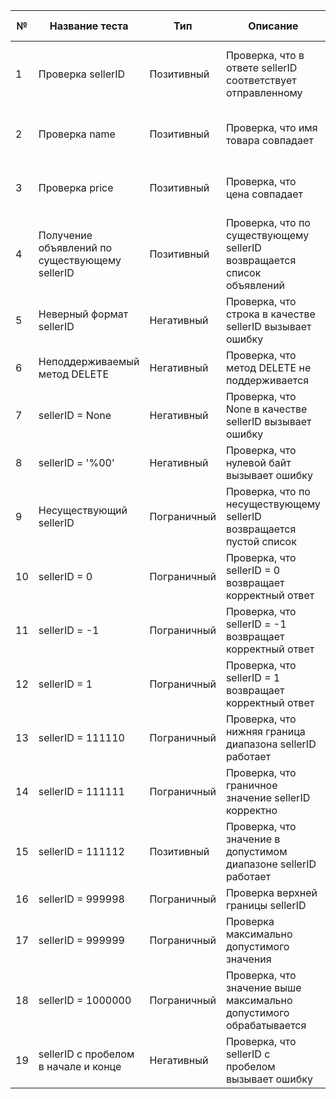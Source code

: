 | №  | Название теста                                 | Тип         | Описание                                                               | Входные данные                  | Ожидаемый результат                    | Фактический результат                         | Примечания                              |   |
|----|------------------------------------------------|-------------|------------------------------------------------------------------------|---------------------------------|----------------------------------------|-----------------------------------------------|-----------------------------------------|---|
| 1  | Проверка sellerID                              | Позитивный  | Проверка, что в ответе sellerID соответствует отправленному            | sellerID: 789472                | stats[0]['sellerID'] == 789472         | stats[0]['sellerID'] != 789472                | Вывод sellerID, который равен price *2  |   |
| 2  | Проверка name                                  | Позитивный  | Проверка, что имя товара совпадает                                     | name: 'Тестовый ноутбук'        | stats[0]['name'] == 'Тестовый ноутбук' | Имя товара совпадает с полученным результатом | Нормальное поведение                    |   |
| 3  | Проверка price                                 | Позитивный  | Проверка, что цена совпадает                                           | price: 10000                    | stats[0]['price'] == 10000             | stats[0]['price'] != 10000                    | Вывод price, который равен sellerID     |   |
| 4  | Получение объявлений по существующему sellerID | Позитивный  | Проверка, что по существующему sellerID возвращается список объявлений | sellerID: 789361                | status_code == 200 и список не пустой  | Список получен                                | Нормальное поведение                    |   |
| 5  | Неверный формат sellerID                       | Негативный  | Проверка, что строка в качестве sellerID вызывает ошибку               | sellerID: 'wrong_sellerID'      | status_code == 400                     | status_code == 400                            | Нормальное поведение                    |   |
| 6  | Неподдерживаемый метод DELETE                  | Негативный  | Проверка, что метод DELETE не поддерживается                           | sellerID: 55535335              | status_code == 405                     | status_code == 405                            | Нормальное поведение                    |   |
| 7  | sellerID = None                                | Негативный  | Проверка, что None в качестве sellerID вызывает ошибку                 | sellerID: None                  | status_code == 400                     | status_code == 400                            | Нормальное поведение                    |   |
| 8  | sellerID = '%00'                               | Негативный  | Проверка, что нулевой байт вызывает ошибку                             | sellerID: '%00'                 | status_code == 400                     | status_code == 400                            | Нормальное поведение                    |   |
| 9  | Несуществующий sellerID                        | Пограничный | Проверка, что по несуществующему sellerID возвращается пустой список   | sellerID: 312783                | status_code == 200 и пустой список     | Пустой список                                 | Нормальное поведение                    |   |
| 10 | sellerID = 0                                   | Пограничный | Проверка, что sellerID = 0 возвращает корректный ответ                 | sellerID: 0                     | status_code == 200                     | status_code == 200                            | Нормальное поведение                    |   |
| 11 | sellerID = -1                                  | Пограничный | Проверка, что sellerID = -1 возвращает корректный ответ                | sellerID: -1                    | status_code == 200                     | status_code == 200                            | Нормальное поведение                    |   |
| 12 | sellerID = 1                                   | Пограничный | Проверка, что sellerID = 1 возвращает корректный ответ                 | sellerID: 1                     | status_code == 200                     | status_code == 200                            | Нормальное поведение                    |   |
| 13 | sellerID = 111110                              | Пограничный | Проверка, что нижняя граница диапазона sellerID работает               | sellerID: 111110                | status_code == 200                     | status_code == 200                            | Нормальное поведение                    |   |
| 14 | sellerID = 111111                              | Пограничный | Проверка, что граничное значение sellerID корректно                    | sellerID: 111111                | status_code == 200                     | status_code == 200                            | Нормальное поведение                    |   |
| 15 | sellerID = 111112                              | Позитивный  | Проверка, что значение в допустимом диапазоне sellerID работает        | sellerID: 111112                | status_code == 200                     | status_code == 200                            | Нормальное поведение                    |   |
| 16 | sellerID = 999998                              | Пограничный | Проверка верхней границы sellerID                                      | sellerID: 999998                | status_code == 200                     | status_code == 200                            | Нормальное поведение                    |   |
| 17 | sellerID = 999999                              | Пограничный | Проверка максимально допустимого значения                              | sellerID: 999999                | status_code == 200                     | status_code == 200                            | Нормальное поведение                    |   |
| 18 | sellerID = 1000000                             | Пограничный | Проверка, что значение выше максимально допустимого обрабатывается     | sellerID: 1000000               | status_code == 200                     | status_code == 200                            | Нормальное поведение                    |   |
| 19 | sellerID с пробелом в начале и конце           | Негативный  | Проверка, что sellerID с пробелом вызывает ошибку                      | sellerID: ' 121212' и '121212 ' | status_code == 400                     | status_code == 400                            | Нормальное поведение                    |   |
